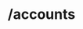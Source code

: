 ---
title: /accounts
position: 2.0
type: get
description: List all books
parameters:
  - name: offset
    content: Offset the results by this amount
  - name: limit
    content: Limit the number of accounts returned
content_markdown: |-
  This call will return a maximum of 100 accounts
  {: .info }

  Lists all the accounts in the system. You can paginate by using the parameters listed above.
left_code_blocks:
  - code_block: |-
      $.get("http://api.kapitalwise.com/accounts/", { "token": "YOUR_APP_KEY"}, function(data) {
        alert(data);
      });
    title: jQuery
    language: javascript
  - code_block: |-
      r = requests.get("http://api.kapitalwise.com/accounts/", token="YOUR_APP_KEY")
      print r.text
    title: Python
    language: python
  - code_block: |-
      var request = require("request");
      request("http://api.kapitalwise.com/accounts?token=YOUR_APP_KEY", function (error, response, body) {
      if (!error && response.statusCode == 200) {
        console.log(body);
      }
    title: Node.js
    language: javascript
  - code_block: |-
      curl http://api.kapitalwise.com/accounts?key=YOUR_APP_KEY
    title: Curl
    language: bash
right_code_blocks:
  - code_block: |2-
      [
        {
        "id": 3,
        "userId": 1223,
        "externalId" :  "vzeNDwK7KQIm4yEog683uElbp9GRLEFXGK98D",
        "accountName":  "Chase Saving",
        "accountNumber": "XXXX4230",
        "nickname" : "My Chase Saving",
        "accountType":  "Saving",
        "accountSubType":  "FUNDING",
        "providerType":  "YODLEE",
        "loginName" :  "ydltestlogin",
        "password":  "ydltestpassword",
        "memo":  "Test memo"
      },
      {
        "id": 4,
        "userId": 1224,
        "externalId" :  "vzeNDwK7KQIm4yEog683uElbp9GASWDCF3DD",
        "accountName":  "Chase Checking",
        "accountNumber": "XXXX4223",
        "nickname" : "My Chase Checking",
        "accountType":  "Checking",
        "accountSubType":  "FUNDING",
        "providerType":  "YODLEE",
        "loginName" :  "ydltestlogin",
        "password":  "ydltestpassword",
        "memo":  "Test memo"
      },
      ]
    title: Response
    language: json
  - code_block: |2-
      {
        "error": true,
        "message": "Invalid offset/limit"
      }
    title: Error
    language: json
---